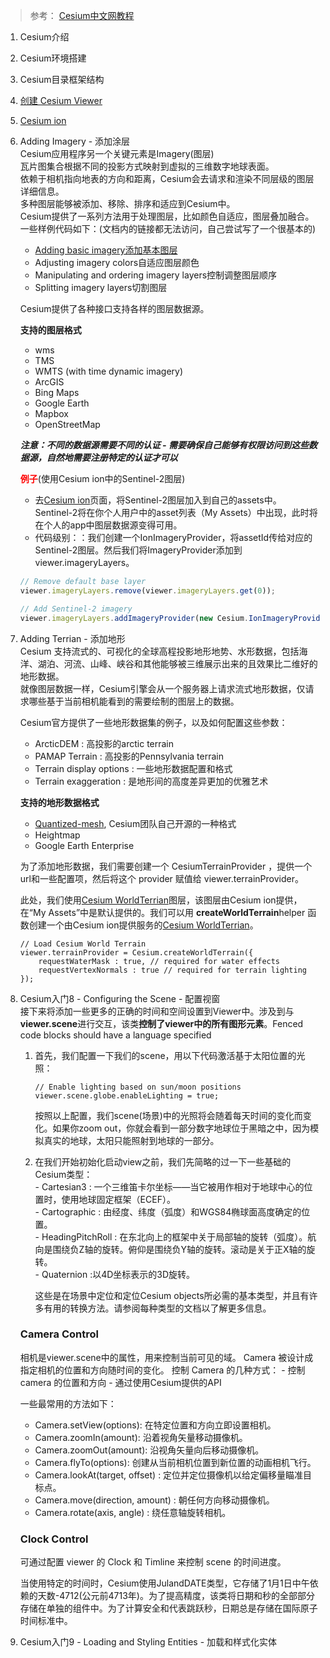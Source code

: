 
 <!-- 07.23： 结合当前需求，及时间、任务的安排，决定按照 Cesium 官方中文教程中的案例进行学习。先学习如何应用，然后去阅读源码，并理解为如何生效。 -->
> 参考：
> [Cesium中文网教程](http://cesium.coinidea.com/guide/)

1. Cesium介绍
2. Cesium环境搭建
3. Cesium目录框架结构
4. [创建 Cesium Viewer](./Cesium_start.md)
5. [Cesium ion](http://cesium.coinidea.com/guide/%E6%96%B0%E6%89%8B%E5%85%A5%E9%97%A8%E4%B8%AD%E6%96%87%E6%95%99%E7%A8%8B/Cesium%E5%85%A5%E9%97%A85%20-%20Cesium%20ion/)
6. Adding Imagery - 添加涂层<br/>
  Cesium应用程序另一个关键元素是Imagery(图层) <br/>
  瓦片图集合根据不同的投影方式映射到虚拟的三维数字地球表面。 <br/>
  依赖于相机指向地表的方向和距离，Cesium会去请求和渲染不同层级的图层详细信息。 <br/>
  多种图层能够被添加、移除、排序和适应到Cesium中。 <br/>
  Cesium提供了一系列方法用于处理图层，比如颜色自适应，图层叠加融合。一些样例代码如下：(文档内的链接都无法访问，自己尝试写了一个很基本的) <br/>

    - [Adding basic imagery添加基本图层](Cesium_byHand/Cesium_ImageryProvider.md) <br/>
    - Adjusting imagery colors自适应图层颜色 <br/>
    - Manipulating and ordering imagery layers控制调整图层顺序 <br/>
    - Splitting imagery layers切割图层 <br/>

    Cesium提供了各种接口支持各样的图层数据源。

    **支持的图层格式**

    - wms
    - TMS
    - WMTS (with time dynamic imagery)
    - ArcGIS
    - Bing Maps
    - Google Earth
    - Mapbox
    - OpenStreetMap

    ***注意：不同的数据源需要不同的认证 - 需要确保自己能够有权限访问到这些数据源，自然地需要注册特定的认证才可以***

    **<font color=red>例子</font>**(使用Cesium ion中的Sentinel-2图层)

     - 去[Cesium ion](https://cesium.com/ion/assetdepot/3954)页面，将Sentinel-2图层加入到自己的assets中。 Sentinel-2将在你个人用户中的asset列表（My Assets）中出现，此时将在个人的app中图层数据源变得可用。
     - 代码级别：：我们创建一个IonImageryProvider，将assetId传给对应的Sentinel-2图层。然后我们将ImageryProvider添加到viewer.imageryLayers。


      ```js
      // Remove default base layer
      viewer.imageryLayers.remove(viewer.imageryLayers.get(0));

      // Add Sentinel-2 imagery
      viewer.imageryLayers.addImageryProvider(new Cesium.IonImageryProvider({ assetId : 3954 }));
      ```

7. Adding Terrian - 添加地形<br/>
  Cesium 支持流式的、可视化的全球高程投影地形地势、水形数据，包括海洋、湖泊、河流、山峰、峡谷和其他能够被三维展示出来的且效果比二维好的地形数据。<br/>
  就像图层数据一样，Cesium引擎会从一个服务器上请求流式地形数据，仅请求哪些基于当前相机能看到的需要绘制的图层上的数据。

    Cesium官方提供了一些地形数据集的例子，以及如何配置这些参数：
      - ArcticDEM : 高投影的arctic terrain
      - PAMAP Terrain : 高投影的Pennsylvania terrain
      - Terrain display options : 一些地形数据配置和格式
      - Terrain exaggeration : 是地形间的高度差异更加的优雅艺术

    **支持的地形数据格式**

    - [Quantized-mesh](https://github.com/CesiumGS/quantized-mesh), Cesium团队自己开源的一种格式
    - Heightmap
    - Google Earth Enterprise

    为了添加地形数据，我们需要创建一个 CesiumTerrainProvider ，提供一个url和一些配置项，然后将这个 provider 赋值给 viewer.terrainProvider。

    此处，我们使用[Cesium WorldTerrian](https://cesium.com/blog/2018/03/01/introducing-cesium-world-terrain/)图层，该图层由Cesium ion提供，在“My Assets”中是默认提供的。我们可以用 **createWorldTerrain**helper 函数创建一个由Cesium ion提供服务的[Cesium WorldTerrian](https://cesium.com/blog/2018/03/01/introducing-cesium-world-terrain/)。

    ```
    // Load Cesium World Terrain
    viewer.terrainProvider = Cesium.createWorldTerrain({
        requestWaterMask : true, // required for water effects
        requestVertexNormals : true // required for terrain lighting
    });
    ```

8. Cesium入门8 - Configuring the Scene - 配置视窗 <br/>
  接下来将添加一些更多的正确的时间和空间设置到Viewer中。涉及到与**viewer.scene**进行交互，该类**控制了viewer中的所有图形元素**。Fenced code blocks should have a language specified
     1. 首先，我们配置一下我们的scene，用以下代码激活基于太阳位置的光照：
        ```
        // Enable lighting based on sun/moon positions
        viewer.scene.globe.enableLighting = true;
        ```

        按照以上配置，我们scene(场景)中的光照将会随着每天时间的变化而变化。如果你zoom out，你就会看到一部分数字地球位于黑暗之中，因为模拟真实的地球，太阳只能照射到地球的一部分。

     2. 在我们开始初始化启动view之前，我们先简略的过一下一些基础的Cesium类型： <br/>
       - Cartesian3 : 一个三维笛卡尔坐标——当它被用作相对于地球中心的位置时，使用地球固定框架（ECEF）。 <br/>
       - Cartographic : 由经度、纬度（弧度）和WGS84椭球面高度确定的位置。 <br/>
       - HeadingPitchRoll : 在东北向上的框架中关于局部轴的旋转（弧度）。航向是围绕负Z轴的旋转。俯仰是围绕负Y轴的旋转。滚动是关于正X轴的旋转。<br/>
       - Quaternion :以4D坐标表示的3D旋转。 <br/>

        这些是在场景中定位和定位Cesium objects所必需的基本类型，并且有许多有用的转换方法。请参阅每种类型的文档以了解更多信息。

    ### **Camera Control**

      相机是viewer.scene中的属性，用来控制当前可见的域。
      Camera 被设计成指定相机的位置和方向随时间的变化。
      控制 Camera 的几种方式：
        - 控制 camera 的位置和方向
        - 通过使用Cesium提供的API

      一些最常用的方法如下：

      - Camera.setView(options): 在特定位置和方向立即设置相机。
      - Camera.zoomIn(amount): 沿着视角矢量移动摄像机。
      - Camera.zoomOut(amount): 沿视角矢量向后移动摄像机。
      - Camera.flyTo(options): 创建从当前相机位置到新位置的动画相机飞行。
      - Camera.lookAt(target, offset) : 定位并定位摄像机以给定偏移量瞄准目标点。
      - Camera.move(direction, amount) : 朝任何方向移动摄像机。
      - Camera.rotate(axis, angle) : 绕任意轴旋转相机。

    ### **Clock Control**

      可通过配置 viewer 的 Clock 和 Timline 来控制 scene 的时间进度。

      当使用特定的时间时，Cesium使用JulandDATE类型，它存储了1月1日中午依赖的天数-4712(公元前4713年)。为了提高精度，该类将日期和秒的全部部分存储在单独的组件中。为了计算安全和代表跳跃秒，日期总是存储在国际原子时间标准中。

9. Cesium入门9 - Loading and Styling Entities - 加载和样式化实体





